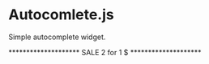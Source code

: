 Autocomlete.js
==============

Simple autocomplete widget.



******************** SALE 2 for 1 $ ********************
